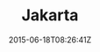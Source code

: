 ---
title: "Jakarta"
date: 2015-06-18T08:26:41Z
draft: false
description: ""
type: post
region: "Southeast Asia"
country: "Indonesia"
thumbnail: "jakarta-3.jpg"
---